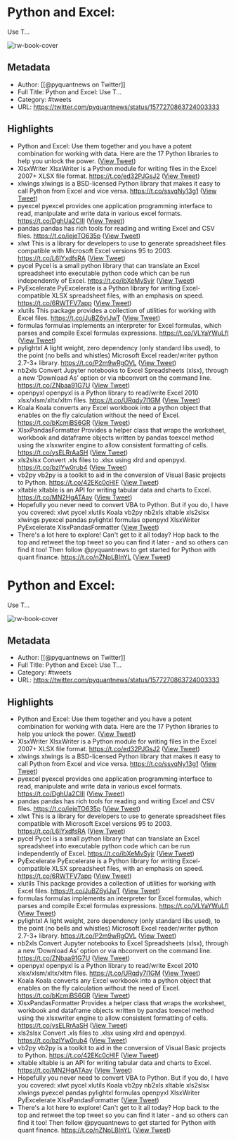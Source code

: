 # Python and Excel:
Use T...

![rw-book-cover](https://pbs.twimg.com/profile_images/1551422813378330624/V9PoiAnq.png)

## Metadata
- Author: [[@pyquantnews on Twitter]]
- Full Title: Python and Excel:
Use T...
- Category: #tweets
- URL: https://twitter.com/pyquantnews/status/1577270863724003333

## Highlights
- Python and Excel:
  Use them together and you have a potent combination for working with data.
  Here are the 17 Python libraries to help you unlock the power. ([View Tweet](https://twitter.com/pyquantnews/status/1577270863724003333))
- XlsxWriter
  XlsxWriter is a Python module for writing files in the Excel 2007+ XLSX file format.
  https://t.co/ed32PJGsJ2 ([View Tweet](https://twitter.com/pyquantnews/status/1577271107056504833))
- xlwings
  xlwings is a BSD-licensed Python library that makes it easy to call Python from Excel and vice versa.
  https://t.co/ssvqNy13g1 ([View Tweet](https://twitter.com/pyquantnews/status/1577271369762480128))
- pyexcel
  pyexcel provides one application programming interface to read, manipulate and write data in various excel formats.
  https://t.co/DghUa2CIIl ([View Tweet](https://twitter.com/pyquantnews/status/1577271616177831939))
- pandas
  pandas has rich tools for reading and writing Excel and CSV files.
  https://t.co/iejeTO635p ([View Tweet](https://twitter.com/pyquantnews/status/1577271862123536388))
- xlwt
  This is a library for developers to use to generate spreadsheet files compatible with Microsoft Excel versions 95 to 2003.
  https://t.co/L6IYxdfsRA ([View Tweet](https://twitter.com/pyquantnews/status/1577272113207148545))
- pycel
  Pycel is a small python library that can translate an Excel spreadsheet into executable python code which can be run independently of Excel.
  https://t.co/ibXeMvSyjr ([View Tweet](https://twitter.com/pyquantnews/status/1577272368019505154))
- PyExcelerate
  PyExcelerate is a Python library for writing Excel-compatible XLSX spreadsheet files, with an emphasis on speed.
  https://t.co/6RWTFV7app ([View Tweet](https://twitter.com/pyquantnews/status/1577272617077284864))
- xlutils
  This package provides a collection of utilities for working with Excel files.
  https://t.co/JuBZ6ylJwT ([View Tweet](https://twitter.com/pyquantnews/status/1577272868890624004))
- formulas
  formulas implements an interpreter for Excel formulas, which parses and compile Excel formulas expressions.
  https://t.co/VLYaYWuLfl ([View Tweet](https://twitter.com/pyquantnews/status/1577273126832013313))
- pylightxl
  A light weight, zero dependency (only standard libs used), to the point (no bells and whistles) Microsoft Excel reader/writer python 2.7-3+ library.
  https://t.co/P2m9wRgOVL ([View Tweet](https://twitter.com/pyquantnews/status/1577273378846687232))
- nb2xls
  Convert Jupyter notebooks to Excel Spreadsheets (xlsx), through a new ‘Download As’ option or via nbconvert on the command line.
  https://t.co/ZNbaa91G7U ([View Tweet](https://twitter.com/pyquantnews/status/1577273617204772869))
- openpyxl
  openpyxl is a Python library to read/write Excel 2010 xlsx/xlsm/xltx/xltm files.
  https://t.co/URqdy7l1GM ([View Tweet](https://twitter.com/pyquantnews/status/1577273891793391620))
- Koala
  Koala converts any Excel workbook into a python object that enables on the fly calculation without the need of Excel.
  https://t.co/bKcmiBS6GR ([View Tweet](https://twitter.com/pyquantnews/status/1577274123461574658))
- XlsxPandasFormatter
  Provides a helper class that wraps the worksheet, workbook and dataframe objects written by pandas toexcel method using the xlsxwriter engine to allow consistent formatting of cells. 
  https://t.co/ysELRrAaSH ([View Tweet](https://twitter.com/pyquantnews/status/1577274374591320064))
- xls2slsx
  Convert .xls files to .xlsx using xlrd and openpyxl.
  https://t.co/bzIYw0rub4 ([View Tweet](https://twitter.com/pyquantnews/status/1577274630682951681))
- vb2py
  vb2py is a toolkit to aid in the conversion of Visual Basic projects to Python.
  https://t.co/42EKc0cHlF ([View Tweet](https://twitter.com/pyquantnews/status/1577274912301096962))
- xltable
  xltable is an API for writing tabular data and charts to Excel. 
  https://t.co/MN2HgATAay ([View Tweet](https://twitter.com/pyquantnews/status/1577275131595980802))
- Hopefully you never need to convert VBA to Python.
  But if you do, I have you covered:
  xlwt
  pycel
  xlutils
  Koala
  vb2py
  nb2xls
  xltable
  xls2slsx
  xlwings
  pyexcel
  pandas
  pylightxl
  formulas
  openpyxl
  XlsxWriter
  PyExcelerate
  XlsxPandasFormatter ([View Tweet](https://twitter.com/pyquantnews/status/1577275385557008387))
- There's a lot here to explore!
  Can't get to it all today?
  Hop back to the top and retweet the top tweet so you can find it later - and so others can find it too!
  Then follow @pyquantnews to get started for Python with quant finance. https://t.co/nZNpLBInYL ([View Tweet](https://twitter.com/pyquantnews/status/1577275634795028480))
# Python and Excel:
Use T...

![rw-book-cover](https://pbs.twimg.com/profile_images/1551422813378330624/V9PoiAnq.png)

## Metadata
- Author: [[@pyquantnews on Twitter]]
- Full Title: Python and Excel:
Use T...
- Category: #tweets
- URL: https://twitter.com/pyquantnews/status/1577270863724003333

## Highlights
- Python and Excel:
  Use them together and you have a potent combination for working with data.
  Here are the 17 Python libraries to help you unlock the power. ([View Tweet](https://twitter.com/pyquantnews/status/1577270863724003333))
- XlsxWriter
  XlsxWriter is a Python module for writing files in the Excel 2007+ XLSX file format.
  https://t.co/ed32PJGsJ2 ([View Tweet](https://twitter.com/pyquantnews/status/1577271107056504833))
- xlwings
  xlwings is a BSD-licensed Python library that makes it easy to call Python from Excel and vice versa.
  https://t.co/ssvqNy13g1 ([View Tweet](https://twitter.com/pyquantnews/status/1577271369762480128))
- pyexcel
  pyexcel provides one application programming interface to read, manipulate and write data in various excel formats.
  https://t.co/DghUa2CIIl ([View Tweet](https://twitter.com/pyquantnews/status/1577271616177831939))
- pandas
  pandas has rich tools for reading and writing Excel and CSV files.
  https://t.co/iejeTO635p ([View Tweet](https://twitter.com/pyquantnews/status/1577271862123536388))
- xlwt
  This is a library for developers to use to generate spreadsheet files compatible with Microsoft Excel versions 95 to 2003.
  https://t.co/L6IYxdfsRA ([View Tweet](https://twitter.com/pyquantnews/status/1577272113207148545))
- pycel
  Pycel is a small python library that can translate an Excel spreadsheet into executable python code which can be run independently of Excel.
  https://t.co/ibXeMvSyjr ([View Tweet](https://twitter.com/pyquantnews/status/1577272368019505154))
- PyExcelerate
  PyExcelerate is a Python library for writing Excel-compatible XLSX spreadsheet files, with an emphasis on speed.
  https://t.co/6RWTFV7app ([View Tweet](https://twitter.com/pyquantnews/status/1577272617077284864))
- xlutils
  This package provides a collection of utilities for working with Excel files.
  https://t.co/JuBZ6ylJwT ([View Tweet](https://twitter.com/pyquantnews/status/1577272868890624004))
- formulas
  formulas implements an interpreter for Excel formulas, which parses and compile Excel formulas expressions.
  https://t.co/VLYaYWuLfl ([View Tweet](https://twitter.com/pyquantnews/status/1577273126832013313))
- pylightxl
  A light weight, zero dependency (only standard libs used), to the point (no bells and whistles) Microsoft Excel reader/writer python 2.7-3+ library.
  https://t.co/P2m9wRgOVL ([View Tweet](https://twitter.com/pyquantnews/status/1577273378846687232))
- nb2xls
  Convert Jupyter notebooks to Excel Spreadsheets (xlsx), through a new ‘Download As’ option or via nbconvert on the command line.
  https://t.co/ZNbaa91G7U ([View Tweet](https://twitter.com/pyquantnews/status/1577273617204772869))
- openpyxl
  openpyxl is a Python library to read/write Excel 2010 xlsx/xlsm/xltx/xltm files.
  https://t.co/URqdy7l1GM ([View Tweet](https://twitter.com/pyquantnews/status/1577273891793391620))
- Koala
  Koala converts any Excel workbook into a python object that enables on the fly calculation without the need of Excel.
  https://t.co/bKcmiBS6GR ([View Tweet](https://twitter.com/pyquantnews/status/1577274123461574658))
- XlsxPandasFormatter
  Provides a helper class that wraps the worksheet, workbook and dataframe objects written by pandas toexcel method using the xlsxwriter engine to allow consistent formatting of cells. 
  https://t.co/ysELRrAaSH ([View Tweet](https://twitter.com/pyquantnews/status/1577274374591320064))
- xls2slsx
  Convert .xls files to .xlsx using xlrd and openpyxl.
  https://t.co/bzIYw0rub4 ([View Tweet](https://twitter.com/pyquantnews/status/1577274630682951681))
- vb2py
  vb2py is a toolkit to aid in the conversion of Visual Basic projects to Python.
  https://t.co/42EKc0cHlF ([View Tweet](https://twitter.com/pyquantnews/status/1577274912301096962))
- xltable
  xltable is an API for writing tabular data and charts to Excel. 
  https://t.co/MN2HgATAay ([View Tweet](https://twitter.com/pyquantnews/status/1577275131595980802))
- Hopefully you never need to convert VBA to Python.
  But if you do, I have you covered:
  xlwt
  pycel
  xlutils
  Koala
  vb2py
  nb2xls
  xltable
  xls2slsx
  xlwings
  pyexcel
  pandas
  pylightxl
  formulas
  openpyxl
  XlsxWriter
  PyExcelerate
  XlsxPandasFormatter ([View Tweet](https://twitter.com/pyquantnews/status/1577275385557008387))
- There's a lot here to explore!
  Can't get to it all today?
  Hop back to the top and retweet the top tweet so you can find it later - and so others can find it too!
  Then follow @pyquantnews to get started for Python with quant finance. https://t.co/nZNpLBInYL ([View Tweet](https://twitter.com/pyquantnews/status/1577275634795028480))

